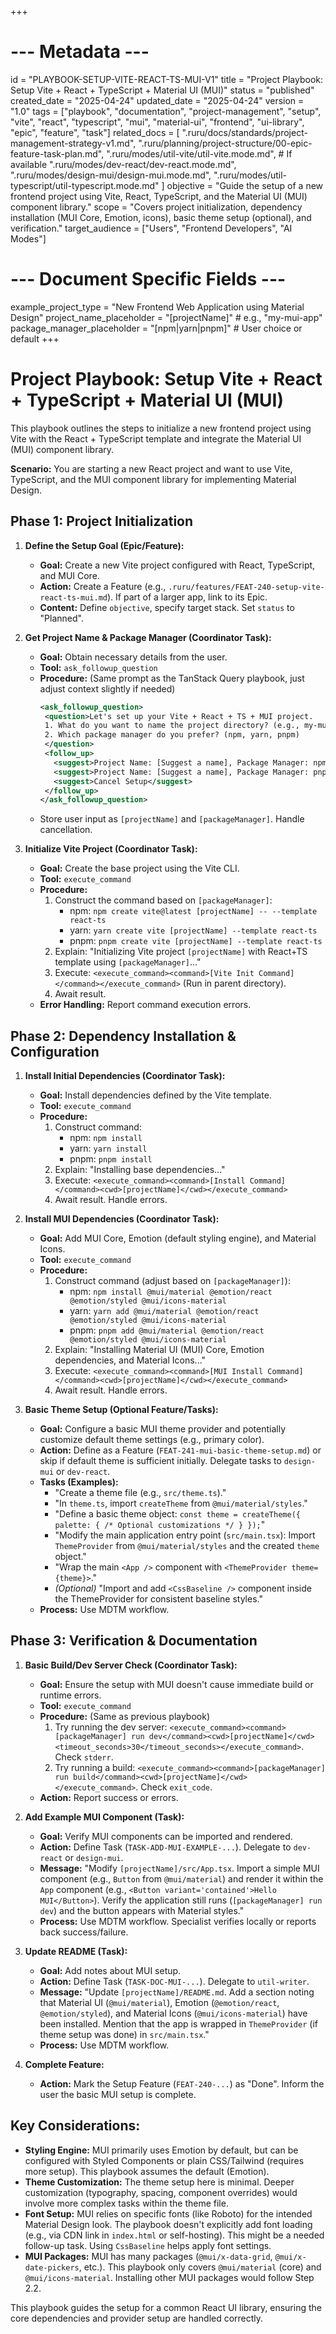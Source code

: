 +++
# --- Metadata ---
id = "PLAYBOOK-SETUP-VITE-REACT-TS-MUI-V1"
title = "Project Playbook: Setup Vite + React + TypeScript + Material UI (MUI)"
status = "published"
created_date = "2025-04-24"
updated_date = "2025-04-24"
version = "1.0"
tags = ["playbook", "documentation", "project-management", "setup", "vite", "react", "typescript", "mui", "material-ui", "frontend", "ui-library", "epic", "feature", "task"]
related_docs = [
    ".ruru/docs/standards/project-management-strategy-v1.md",
    ".ruru/planning/project-structure/00-epic-feature-task-plan.md",
    ".ruru/modes/util-vite/util-vite.mode.md", # If available
    ".ruru/modes/dev-react/dev-react.mode.md",
    ".ruru/modes/design-mui/design-mui.mode.md",
    ".ruru/modes/util-typescript/util-typescript.mode.md"
]
objective = "Guide the setup of a new frontend project using Vite, React, TypeScript, and the Material UI (MUI) component library."
scope = "Covers project initialization, dependency installation (MUI Core, Emotion, icons), basic theme setup (optional), and verification."
target_audience = ["Users", "Frontend Developers", "AI Modes"]
# --- Document Specific Fields ---
example_project_type = "New Frontend Web Application using Material Design"
project_name_placeholder = "[projectName]" # e.g., "my-mui-app"
package_manager_placeholder = "[npm|yarn|pnpm]" # User choice or default
+++

# Project Playbook: Setup Vite + React + TypeScript + Material UI (MUI)

This playbook outlines the steps to initialize a new frontend project using Vite with the React + TypeScript template and integrate the Material UI (MUI) component library.

**Scenario:** You are starting a new React project and want to use Vite, TypeScript, and the MUI component library for implementing Material Design.

## Phase 1: Project Initialization

1.  **Define the Setup Goal (Epic/Feature):**
    *   **Goal:** Create a new Vite project configured with React, TypeScript, and MUI Core.
    *   **Action:** Create a Feature (e.g., `.ruru/features/FEAT-240-setup-vite-react-ts-mui.md`). If part of a larger app, link to its Epic.
    *   **Content:** Define `objective`, specify target stack. Set `status` to "Planned".

2.  **Get Project Name & Package Manager (Coordinator Task):**
    *   **Goal:** Obtain necessary details from the user.
    *   **Tool:** `ask_followup_question`
    *   **Procedure:** (Same prompt as the TanStack Query playbook, just adjust context slightly if needed)
        ```xml
        <ask_followup_question>
         <question>Let's set up your Vite + React + TS + MUI project.
         1. What do you want to name the project directory? (e.g., my-mui-app)
         2. Which package manager do you prefer? (npm, yarn, pnpm)
         </question>
         <follow_up>
           <suggest>Project Name: [Suggest a name], Package Manager: npm</suggest>
           <suggest>Project Name: [Suggest a name], Package Manager: pnpm</suggest>
           <suggest>Cancel Setup</suggest>
         </follow_up>
        </ask_followup_question>
        ```
    *   Store user input as `[projectName]` and `[packageManager]`. Handle cancellation.

3.  **Initialize Vite Project (Coordinator Task):**
    *   **Goal:** Create the base project using the Vite CLI.
    *   **Tool:** `execute_command`
    *   **Procedure:**
        1.  Construct the command based on `[packageManager]`:
            *   npm: `npm create vite@latest [projectName] -- --template react-ts`
            *   yarn: `yarn create vite [projectName] --template react-ts`
            *   pnpm: `pnpm create vite [projectName] --template react-ts`
        2.  Explain: "Initializing Vite project `[projectName]` with React+TS template using `[packageManager]`..."
        3.  Execute: `<execute_command><command>[Vite Init Command]</command></execute_command>` (Run in parent directory).
        4.  Await result.
    *   **Error Handling:** Report command execution errors.

## Phase 2: Dependency Installation & Configuration

1.  **Install Initial Dependencies (Coordinator Task):**
    *   **Goal:** Install dependencies defined by the Vite template.
    *   **Tool:** `execute_command`
    *   **Procedure:**
        1.  Construct command:
            *   npm: `npm install`
            *   yarn: `yarn install`
            *   pnpm: `pnpm install`
        2.  Explain: "Installing base dependencies..."
        3.  Execute: `<execute_command><command>[Install Command]</command><cwd>[projectName]</cwd></execute_command>`
        4.  Await result. Handle errors.

2.  **Install MUI Dependencies (Coordinator Task):**
    *   **Goal:** Add MUI Core, Emotion (default styling engine), and Material Icons.
    *   **Tool:** `execute_command`
    *   **Procedure:**
        1.  Construct command (adjust based on `[packageManager]`):
            *   npm: `npm install @mui/material @emotion/react @emotion/styled @mui/icons-material`
            *   yarn: `yarn add @mui/material @emotion/react @emotion/styled @mui/icons-material`
            *   pnpm: `pnpm add @mui/material @emotion/react @emotion/styled @mui/icons-material`
        2.  Explain: "Installing Material UI (MUI) Core, Emotion dependencies, and Material Icons..."
        3.  Execute: `<execute_command><command>[MUI Install Command]</command><cwd>[projectName]</cwd></execute_command>`
        4.  Await result. Handle errors.

3.  **Basic Theme Setup (Optional Feature/Tasks):**
    *   **Goal:** Configure a basic MUI theme provider and potentially customize default theme settings (e.g., primary color).
    *   **Action:** Define as a Feature (`FEAT-241-mui-basic-theme-setup.md`) or skip if default theme is sufficient initially. Delegate tasks to `design-mui` or `dev-react`.
    *   **Tasks (Examples):**
        *   "Create a theme file (e.g., `src/theme.ts`)."
        *   "In `theme.ts`, import `createTheme` from `@mui/material/styles`."
        *   "Define a basic theme object: `const theme = createTheme({ palette: { /* Optional customizations */ } });`"
        *   "Modify the main application entry point (`src/main.tsx`): Import `ThemeProvider` from `@mui/material/styles` and the created `theme` object."
        *   "Wrap the main `<App />` component with `<ThemeProvider theme={theme}>`."
        *   *(Optional)* "Import and add `<CssBaseline />` component inside the ThemeProvider for consistent baseline styles."
    *   **Process:** Use MDTM workflow.

## Phase 3: Verification & Documentation

1.  **Basic Build/Dev Server Check (Coordinator Task):**
    *   **Goal:** Ensure the setup with MUI doesn't cause immediate build or runtime errors.
    *   **Tool:** `execute_command`
    *   **Procedure:** (Same as previous playbook)
        1.  Try running the dev server: `<execute_command><command>[packageManager] run dev</command><cwd>[projectName]</cwd><timeout_seconds>30</timeout_seconds></execute_command>`. Check `stderr`.
        2.  Try running a build: `<execute_command><command>[packageManager] run build</command><cwd>[projectName]</cwd></execute_command>`. Check `exit_code`.
    *   **Action:** Report success or errors.

2.  **Add Example MUI Component (Task):**
    *   **Goal:** Verify MUI components can be imported and rendered.
    *   **Action:** Define Task (`TASK-ADD-MUI-EXAMPLE-...`). Delegate to `dev-react` or `design-mui`.
    *   **Message:** "Modify `[projectName]/src/App.tsx`. Import a simple MUI component (e.g., `Button` from `@mui/material`) and render it within the `App` component (e.g., `<Button variant='contained'>Hello MUI</Button>`). Verify the application still runs (`[packageManager] run dev`) and the button appears with Material styles."
    *   **Process:** Use MDTM workflow. Specialist verifies locally or reports back success/failure.

3.  **Update README (Task):**
    *   **Goal:** Add notes about MUI setup.
    *   **Action:** Define Task (`TASK-DOC-MUI-...`). Delegate to `util-writer`.
    *   **Message:** "Update `[projectName]/README.md`. Add a section noting that Material UI (`@mui/material`), Emotion (`@emotion/react`, `@emotion/styled`), and Material Icons (`@mui/icons-material`) have been installed. Mention that the app is wrapped in `ThemeProvider` (if theme setup was done) in `src/main.tsx`."
    *   **Process:** Use MDTM workflow.

4.  **Complete Feature:**
    *   **Action:** Mark the Setup Feature (`FEAT-240-...`) as "Done". Inform the user the basic MUI setup is complete.

## Key Considerations:

*   **Styling Engine:** MUI primarily uses Emotion by default, but can be configured with Styled Components or plain CSS/Tailwind (requires more setup). This playbook assumes the default (Emotion).
*   **Theme Customization:** The theme setup here is minimal. Deeper customization (typography, spacing, component overrides) would involve more complex tasks within the theme file.
*   **Font Setup:** MUI relies on specific fonts (like Roboto) for the intended Material Design look. The playbook doesn't explicitly add font loading (e.g., via CDN link in `index.html` or self-hosting). This might be a needed follow-up task. Using `CssBaseline` helps apply font settings.
*   **MUI Packages:** MUI has many packages (`@mui/x-data-grid`, `@mui/x-date-pickers`, etc.). This playbook only covers `@mui/material` (core) and `@mui/icons-material`. Installing other MUI packages would follow Step 2.2.

This playbook guides the setup for a common React UI library, ensuring the core dependencies and provider setup are handled correctly.